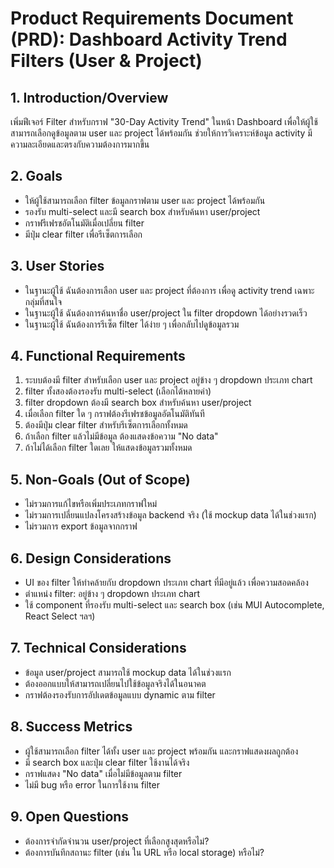 # Product Requirements Document (PRD): Dashboard Activity Trend Filters (User & Project)

## 1. Introduction/Overview
เพิ่มฟีเจอร์ Filter สำหรับกราฟ "30-Day Activity Trend" ในหน้า Dashboard เพื่อให้ผู้ใช้สามารถเลือกดูข้อมูลตาม user และ project ได้พร้อมกัน ช่วยให้การวิเคราะห์ข้อมูล activity มีความละเอียดและตรงกับความต้องการมากขึ้น

## 2. Goals
- ให้ผู้ใช้สามารถเลือก filter ข้อมูลกราฟตาม user และ project ได้พร้อมกัน
- รองรับ multi-select และมี search box สำหรับค้นหา user/project
- กราฟรีเฟรชอัตโนมัติเมื่อเปลี่ยน filter
- มีปุ่ม clear filter เพื่อรีเซ็ตการเลือก

## 3. User Stories
- ในฐานะผู้ใช้ ฉันต้องการเลือก user และ project ที่ต้องการ เพื่อดู activity trend เฉพาะกลุ่มที่สนใจ
- ในฐานะผู้ใช้ ฉันต้องการค้นหาชื่อ user/project ใน filter dropdown ได้อย่างรวดเร็ว
- ในฐานะผู้ใช้ ฉันต้องการรีเซ็ต filter ได้ง่าย ๆ เพื่อกลับไปดูข้อมูลรวม

## 4. Functional Requirements
1. ระบบต้องมี filter สำหรับเลือก user และ project อยู่ข้าง ๆ dropdown ประเภท chart
2. filter ทั้งสองต้องรองรับ multi-select (เลือกได้หลายค่า)
3. filter dropdown ต้องมี search box สำหรับค้นหา user/project
4. เมื่อเลือก filter ใด ๆ กราฟต้องรีเฟรชข้อมูลอัตโนมัติทันที
5. ต้องมีปุ่ม clear filter สำหรับรีเซ็ตการเลือกทั้งหมด
6. ถ้าเลือก filter แล้วไม่มีข้อมูล ต้องแสดงข้อความ "No data"
7. ถ้าไม่ได้เลือก filter ใดเลย ให้แสดงข้อมูลรวมทั้งหมด

## 5. Non-Goals (Out of Scope)
- ไม่รวมการแก้ไขหรือเพิ่มประเภทกราฟใหม่
- ไม่รวมการเปลี่ยนแปลงโครงสร้างข้อมูล backend จริง (ใช้ mockup data ได้ในช่วงแรก)
- ไม่รวมการ export ข้อมูลจากกราฟ

## 6. Design Considerations
- UI ของ filter ให้ทำคล้ายกับ dropdown ประเภท chart ที่มีอยู่แล้ว เพื่อความสอดคล้อง
- ตำแหน่ง filter: อยู่ข้าง ๆ dropdown ประเภท chart
- ใช้ component ที่รองรับ multi-select และ search box (เช่น MUI Autocomplete, React Select ฯลฯ)

## 7. Technical Considerations
- ข้อมูล user/project สามารถใช้ mockup data ได้ในช่วงแรก
- ต้องออกแบบให้สามารถเปลี่ยนไปใช้ข้อมูลจริงได้ในอนาคต
- กราฟต้องรองรับการอัปเดตข้อมูลแบบ dynamic ตาม filter

## 8. Success Metrics
- ผู้ใช้สามารถเลือก filter ได้ทั้ง user และ project พร้อมกัน และกราฟแสดงผลถูกต้อง
- มี search box และปุ่ม clear filter ใช้งานได้จริง
- กราฟแสดง "No data" เมื่อไม่มีข้อมูลตาม filter
- ไม่มี bug หรือ error ในการใช้งาน filter

## 9. Open Questions
- ต้องการจำกัดจำนวน user/project ที่เลือกสูงสุดหรือไม่?
- ต้องการบันทึกสถานะ filter (เช่น ใน URL หรือ local storage) หรือไม่? 